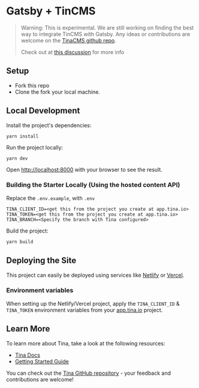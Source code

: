 # Gatsby + TinCMS

> Warning: This is experimental. We are still working on finding the best way to integrate TinCMS with Gatsby. Any ideas or contributions are welcome on the [TinaCMS github repo](https://github.com/tinacms/tinacms).
>
> Check out at [this discussion]() for more info

## Setup

- Fork this repo
- Clone the fork your local machine.

## Local Development

Install the project's dependencies:

```
yarn install
```

Run the project locally:

```
yarn dev
```

Open [http://localhost:8000](http://localhost:8000) with your browser to see the result.

### Building the Starter Locally (Using the hosted content API)

Replace the `.env.example`, with `.env`

```
TINA_CLIENT_ID=<get this from the project you create at app.tina.io>
TINA_TOKEN=<get this from the project you create at app.tina.io>
TINA_BRANCH=<Specify the branch with Tina configured>
```

Build the project:

```bash
yarn build
```

## Deploying the Site

This project can easily be deployed using services like [Netlify](https://www.netlify.com/) or [Vercel](https://vercel.com/).

### Environment variables

When setting up the Netlify/Vercel project, apply the `TINA_CLIENT_ID` & `TINA_TOKEN` environment variables from your [app.tina.io](https://app.tina.io) project.

## Learn More

To learn more about Tina, take a look at the following resources:

- [Tina Docs](https://tina.io/docs)
- [Getting Started Guide](https://tina.io/guides/tinacms/non-react-based-ssg/guide/)

You can check out the [Tina GitHub repository](https://github.com/tinacms/tinacms) - your feedback and contributions are welcome!
